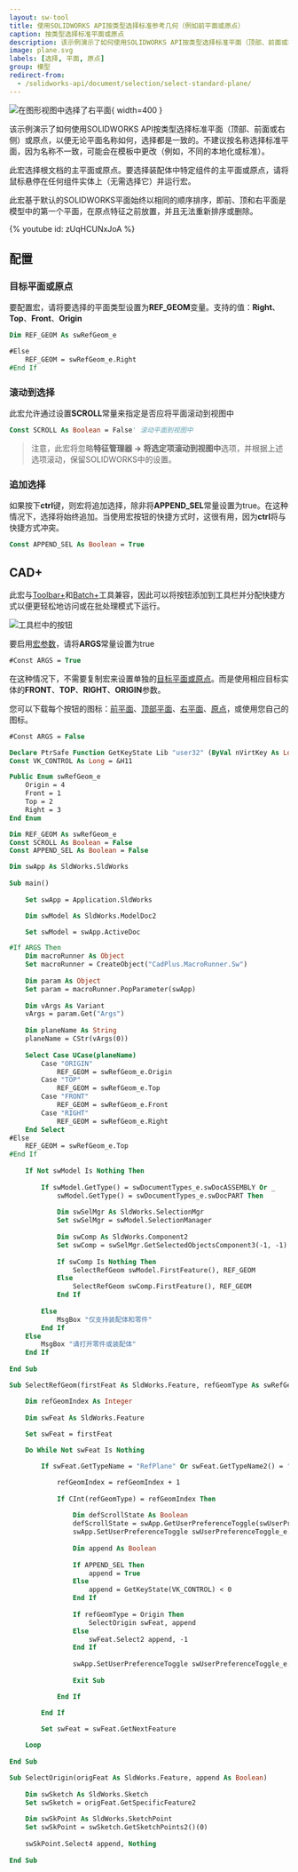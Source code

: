 ```yaml
---
layout: sw-tool
title: 使用SOLIDWORKS API按类型选择标准参考几何（例如前平面或原点）
caption: 按类型选择标准平面或原点
description: 该示例演示了如何使用SOLIDWORKS API按类型选择标准平面（顶部、前面或右侧）和原点
image: plane.svg
labels: [选择, 平面, 原点]
group: 模型
redirect-from:
  - /solidworks-api/document/selection/select-standard-plane/
---
```

![在图形视图中选择了右平面](selected-right-plane.png){ width=400 }

该示例演示了如何使用SOLIDWORKS API按类型选择标准平面（顶部、前面或右侧）或原点，以便无论平面名称如何，选择都是一致的。不建议按名称选择标准平面，因为名称不一致，可能会在模板中更改（例如，不同的本地化或标准）。

此宏选择根文档的主平面或原点。要选择装配体中特定组件的主平面或原点，请将鼠标悬停在任何组件实体上（无需选择它）并运行宏。

此宏基于默认的SOLIDWORKS平面始终以相同的顺序排序，即前、顶和右平面是模型中的第一个平面，在原点特征之前放置，并且无法重新排序或删除。

{% youtube id: zUqHCUNxJoA %}

## 配置

### 目标平面或原点

要配置宏，请将要选择的平面类型设置为**REF_GEOM**变量。支持的值：**Right**、**Top**、**Front**、**Origin**

~~~ vb
Dim REF_GEOM As swRefGeom_e
~~~

~~~ vb jagged
#Else
    REF_GEOM = swRefGeom_e.Right 
#End If
~~~

### 滚动到选择

此宏允许通过设置**SCROLL**常量来指定是否应将平面滚动到视图中

~~~ vb
Const SCROLL As Boolean = False' 滚动平面到视图中
~~~

> 注意，此宏将忽略**特征管理器 -> 将选定项滚动到视图中**选项，并根据上述选项滚动，保留SOLIDWORKS中的设置。

### 追加选择

如果按下**ctrl**键，则宏将追加选择，除非将**APPEND_SEL**常量设置为true。在这种情况下，选择将始终追加。当使用宏按钮的快捷方式时，这很有用，因为**ctrl**将与快捷方式冲突。

~~~ vb
Const APPEND_SEL As Boolean = True
~~~

## CAD+

此宏与[Toolbar+](https://cadplus.xarial.com/toolbar/)和[Batch+](https://cadplus.xarial.com/batch/)工具兼容，因此可以将按钮添加到工具栏并分配快捷方式以便更轻松地访问或在批处理模式下运行。

![工具栏中的按钮](toolbar.png)

要启用[宏参数](https://cadplus.xarial.com/toolbar/configuration/arguments/)，请将**ARGS**常量设置为true

~~~ vb
#Const ARGS = True
~~~

在这种情况下，不需要复制宏来设置单独的[目标平面或原点](#target-plane-or-origin)。而是使用相应目标实体的**FRONT**、**TOP**、**RIGHT**、**ORIGIN**参数。

您可以下载每个按钮的图标：[前平面](front.svg)、[顶部平面](top.svg)、[右平面](right.svg)、[原点](origin.svg)，或使用您自己的图标。

~~~ vb
#Const ARGS = False

Declare PtrSafe Function GetKeyState Lib "user32" (ByVal nVirtKey As Long) As Integer
Const VK_CONTROL As Long = &H11

Public Enum swRefGeom_e
    Origin = 4
    Front = 1
    Top = 2
    Right = 3
End Enum

Dim REF_GEOM As swRefGeom_e
Const SCROLL As Boolean = False
Const APPEND_SEL As Boolean = False

Dim swApp As SldWorks.SldWorks
    
Sub main()
    
    Set swApp = Application.SldWorks

    Dim swModel As SldWorks.ModelDoc2

    Set swModel = swApp.ActiveDoc

#If ARGS Then
    Dim macroRunner As Object
    Set macroRunner = CreateObject("CadPlus.MacroRunner.Sw")
    
    Dim param As Object
    Set param = macroRunner.PopParameter(swApp)
    
    Dim vArgs As Variant
    vArgs = param.Get("Args")
    
    Dim planeName As String
    planeName = CStr(vArgs(0))
    
    Select Case UCase(planeName)
        Case "ORIGIN"
            REF_GEOM = swRefGeom_e.Origin
        Case "TOP"
            REF_GEOM = swRefGeom_e.Top
        Case "FRONT"
            REF_GEOM = swRefGeom_e.Front
        Case "RIGHT"
            REF_GEOM = swRefGeom_e.Right
    End Select
#Else
    REF_GEOM = swRefGeom_e.Top
#End If
    
    If Not swModel Is Nothing Then
        
        If swModel.GetType() = swDocumentTypes_e.swDocASSEMBLY Or _
            swModel.GetType() = swDocumentTypes_e.swDocPART Then
            
            Dim swSelMgr As SldWorks.SelectionMgr
            Set swSelMgr = swModel.SelectionManager
                        
            Dim swComp As SldWorks.Component2
            Set swComp = swSelMgr.GetSelectedObjectsComponent3(-1, -1)
            
            If swComp Is Nothing Then
                SelectRefGeom swModel.FirstFeature(), REF_GEOM
            Else
                SelectRefGeom swComp.FirstFeature(), REF_GEOM
            End If
            
        Else
            MsgBox "仅支持装配体和零件"
        End If
    Else
        MsgBox "请打开零件或装配体"
    End If
    
End Sub

Sub SelectRefGeom(firstFeat As SldWorks.Feature, refGeomType As swRefGeom_e)

    Dim refGeomIndex As Integer
    
    Dim swFeat As SldWorks.Feature
    
    Set swFeat = firstFeat

    Do While Not swFeat Is Nothing

        If swFeat.GetTypeName = "RefPlane" Or swFeat.GetTypeName2() = "OriginProfileFeature" Then

            refGeomIndex = refGeomIndex + 1
            
            If CInt(refGeomType) = refGeomIndex Then
                
                Dim defScrollState As Boolean
                defScrollState = swApp.GetUserPreferenceToggle(swUserPreferenceToggle_e.swFeatureManagerEnsureVisible)
                swApp.SetUserPreferenceToggle swUserPreferenceToggle_e.swFeatureManagerEnsureVisible, SCROLL
                
                Dim append As Boolean
                
                If APPEND_SEL Then
                    append = True
                Else
                    append = GetKeyState(VK_CONTROL) < 0
                End If
                
                If refGeomType = Origin Then
                    SelectOrigin swFeat, append
                Else
                    swFeat.Select2 append, -1
                End If
                
                swApp.SetUserPreferenceToggle swUserPreferenceToggle_e.swFeatureManagerEnsureVisible, defScrollState
                
                Exit Sub

            End If

        End If
    
        Set swFeat = swFeat.GetNextFeature

    Loop
    
End Sub

Sub SelectOrigin(origFeat As SldWorks.Feature, append As Boolean)
    
    Dim swSketch As SldWorks.Sketch
    Set swSketch = origFeat.GetSpecificFeature2
    
    Dim swSkPoint As SldWorks.SketchPoint
    Set swSkPoint = swSketch.GetSketchPoints2()(0)
    
    swSkPoint.Select4 append, Nothing
    
End Sub
~~~